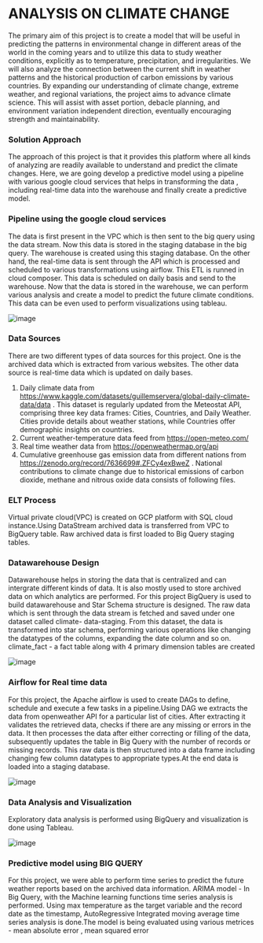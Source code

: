 # ANALYSIS ON CLIMATE CHANGE

The primary aim of this project is to create a model that will be useful in predicting the patterns in environmental change in different areas of the world in the coming years and to utilize this data to study weather conditions, explicitly as to temperature, precipitation, and irregularities. We will also analyze the connection between the current shift in weather patterns and the historical production of carbon emissions by various countries. By expanding our understanding of climate change, extreme weather, and regional variations, the project aims to advance climate science. This will assist with asset portion, debacle planning, and environment variation independent direction, eventually encouraging strength and maintainability.

### Solution Approach

The approach of this project is that it provides this platform where all kinds of analyzing are readily available to understand and predict the climate changes. Here, we are going develop a predictive model using a pipeline with various google cloud services that helps in transforming the data , including real-time data into the warehouse and finally create a predictive model.

### Pipeline using the google cloud services

The data is first present in the VPC which is then sent to the big query using the data stream. Now this data is stored in the staging database in the big query. The warehouse is created using this staging database. On the other hand, the real-time data is sent through the API which is processed and scheduled to various transformations using airflow. This ETL is runned in cloud composer. This data is scheduled on daily basis and send to the warehouse. Now that the data is stored in the warehouse, we can perform various analysis and create a model to predict the future climate conditions. This data can be even used to perform visualizations using tableau.

   ![image](https://github.com/user-attachments/assets/af4c83cc-23d6-4adc-b46b-0bc6555e344e)

### Data Sources

There are two different types of data sources for this project. One is the archived data which is extracted from various websites. The other data source is real-time data which is updated on daily bases.
1.	Daily climate data from https://www.kaggle.com/datasets/guillemservera/global-daily-climate-data/data . This dataset is regularly updated from the Meteostat API, comprising        three key data frames: Cities, Countries, and Daily Weather. Cities provide details about weather stations, while Countries offer demographic insights on countries.
2.	Current weather-temperature data feed from  https://open-meteo.com/
3.	Real time weather data from https://openweathermap.org/api
4.	Cumulative greenhouse gas emission data from different nations from https://zenodo.org/record/7636699#.ZFCy4exBweZ . National contributions to climate change due to historical      emissions of carbon dioxide, methane and nitrous oxide data consists of following files.

### ELT Process

Virtual private cloud(VPC) is created on GCP platform with SQL cloud instance.Using DataStream archived data is transferred from VPC to BigQuery table. Raw archived data is first loaded to Big Query staging tables.

### Datawarehouse Design

Datawarehouse helps in storing the data that is centralized and can intergrate different kinds of data. It is also mostly used to store archived data on which analytics are performed. For this project BigQuery is used to build datawarehouse and Star Schema structure is  designed.
The raw data which is sent through the data stream is fetched and saved under one dataset called climate- data-staging. From this dataset, the data is transformed into star schema, performing various operations like changing the datatypes of the columns, expanding the date column and so on.
climate_fact - a fact table along with 4 primary dimension tables are created

  ![image](https://github.com/user-attachments/assets/409dce1b-2f83-45dc-bcf5-9f6dee0cc820)

### Airflow for Real time data 

For this project, the Apache airflow is used to create DAGs to define, schedule and execute a few tasks in a pipeline.Using DAG we extracts the data from openweather API for a particular list of cities. 
After extracting it validates the retrieved data, checks if there are any missing or errors in the data. It then processes the data after either correcting or filling of the data, subsequently updates the table in Big Query with the number of records or missing records. This raw data is then structured into a data frame including changing few column datatypes to appropriate types.At the end data is loaded into a staging database.

   ![image](https://github.com/user-attachments/assets/121513b2-ba9a-42da-97e8-76dfdfb1952b)

### Data Analysis and Visualization

Exploratory data analysis is performed using BigQuery and visualization is done using Tableau.

  ![image](https://github.com/user-attachments/assets/4cc7c07e-3853-410b-9589-bb34b8bd3784)


### Predictive model using BIG QUERY

For this project, we were able to perform time series to predict the future weather reports based on the archived data information.
ARIMA model - In Big Query, with the Machine learning functions time series analysis is performed. Using max temperature as the target variable and the record date as the timestamp, AutoRegressive Integrated moving average time series analysis is done.The model is being evaluated using various metrices - mean absolute error , mean squared error
